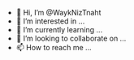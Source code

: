 - 👋 Hi, I’m @WaykNizTnaht
- 👀 I’m interested in ...
- 🌱 I’m currently learning ...
- 💞️ I’m looking to collaborate on ...
- 📫 How to reach me ...

<!---who are you what is this



WaykNizTnaht/WaykNizTnaht is a ✨ special ✨ repository because its `README.md` (this file) appears on your GitHub profile.
You can click the Preview link to take a look at your changes.
---> 
